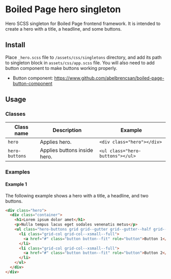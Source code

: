 # Boiled Page hero singleton

Hero SCSS singleton for Boiled Page frontend framework. It is intended to create a hero with a title, a headline, and some buttons.

## Install

Place `_hero.scss` file to `/assets/css/singletons` directory, and add its path to singleton block in `assets/css/app.scss` file. You will also need to add button component to make buttons working properly.

- Button component: <https://www.github.com/abelbrencsan/boiled-page-button-component>

## Usage

### Classes

Class name | Description | Example
---------- | ----------- | -------
`hero` | Applies hero. | `<div class="hero"></div>`
`hero-buttons` | Applies buttons inside hero. | `<ul class="hero-buttons"></ul>`

### Examples

#### Example 1

The following example shows a hero with a title, a headline, and two buttons.

```html
<div class="hero">
  <div class="container">
    <h1>Lorem ipsum dolor amet</h1>
    <p>Nulla tempus lacus eget sodales venenatis metus</p>
    <ul class="hero-buttons grid grid--gutter grid--gutter--half grid--center grid--uniform">
      <li class="grid-col grid-col--xsmall--full">
        <a href="#" class="button button--fit" role="button">Button 1</a>
      </li>
      <li class="grid-col grid-col--xsmall--full">
        <a href="#" class="button button--fit" role="button">Button 2</a>
      </li>
    </ul>
  </div>
</div>
```
